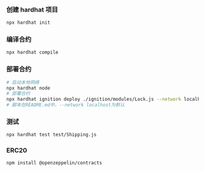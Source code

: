 ### 创建 hardhat 项目

```bash
npx hardhat init
```

### 编译合约

```bash
npx hardhat compile
```

### 部署合约

```bash
# 启动本地网络
npx hardhat node
# 部署合约
npx hardhat ignition deploy ./ignition/modules/Lock.js --network localhost
# 脚本在README.md中，--network localhost为默认
```

### 测试

```bash
npx hardhat test test/Shipping.js
```

### ERC20

```bash
npm install @openzeppelin/contracts
```
